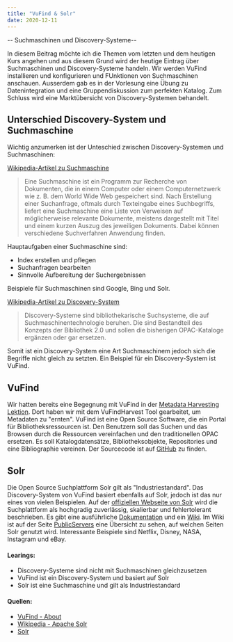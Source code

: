 ```yaml
---
title: "VuFind & Solr"
date: 2020-12-11
---
```




-- Suchmaschinen und Discovery-Systeme--

In diesem Beitrag möchte ich die Themen vom letzten und dem heutigen Kurs angehen und aus diesem Grund wird der heutige Eintrag über Suchmaschinen und Discovery-Systeme handeln. Wir werden VuFind installieren und konfigurieren und FUnktionen von Suchmaschinen anschauen. Ausserdem gab es in der Vorlesung eine Übung zu Datenintegration und eine Gruppendiskussion zum perfekten Katalog. Zum Schluss wird eine Marktübersicht von Discovery-Systemen behandelt.

## Unterschied Discovery-System und Suchmaschine
Wichtig anzumerken ist der Unteschied zwischen Discovery-Systemen und Suchmaschinen:

[Wikipedia-Artikel zu Suchmaschine](https://de.wikipedia.org/wiki/Suchmaschine)
>Eine Suchmaschine ist ein Programm zur Recherche von Dokumenten, die in einem Computer oder einem Computernetzwerk wie z. B. dem World Wide Web gespeichert sind. Nach Erstellung einer Suchanfrage, oftmals durch Texteingabe eines Suchbegriffs, liefert eine Suchmaschine eine Liste von Verweisen auf möglicherweise relevante Dokumente, meistens dargestellt mit Titel und einem kurzen Auszug des jeweiligen Dokuments. Dabei können verschiedene Suchverfahren Anwendung finden.

Hauptaufgaben einer Suchmaschine sind:
- Index erstellen und pflegen
- Suchanfragen bearbeiten
- Sinnvolle Aufbereitung der Suchergebnissen

Beispiele für Suchmaschinen sind Google, Bing und Solr.

[Wikipedia-Artikel zu Discovery-System](https://de.wikipedia.org/wiki/Suchmaschine)
>Discovery-Systeme sind bibliothekarische Suchsysteme, die auf Suchmaschinentechnologie beruhen. Die sind Bestandteil des Konzepts der Bibliothek 2.0 und sollen die bisherigen OPAC-Kataloge ergänzen oder gar ersetzen.

Somit ist ein Discovery-System eine Art Suchmaschinem jedoch sich die Begriffe nicht gleich zu setzten. Ein Beispiel für ein Discovery-System ist VuFind.

## VuFind
Wir hatten bereits eine Begegnung mit VuFind in der [Metadata Harvesting Lektion](https://tinablabla.github.io/bainotes/2020/10/30/Metadata-Harvesting.html). Dort haben wir mit dem VuFindHarvest Tool gearbeitet, um Metadaten zu "ernten". VuFind ist eine Open Source Software, die ein Portal für Bibliotheksressourcen ist. Den Benutzern soll das Suchen und das Browsen durch die Ressourcen vereinfachen und den traditionellen OPAC ersetzen. Es soll Katalogdatensätze, Bibliotheksobjekte, Repositories und eine Bibliographie vereinen. Der Sourcecode ist auf [GitHub](https://github.com/vufind-org/vufind) zu finden.


## Solr
Die Open Source Suchplattform Solr gilt als "Industriestandard". Das Discovery-System von VuFind basiert ebenfalls auf Solr, jedoch ist das nur eines von vielen Beispielen. Auf der [offiziellen Webseite von Solr](https://lucene.apache.org/solr/) wird die Suchplattform als hochgradig zuverlässig, skalierbar und fehlertolerant beschrieben.
Es gibt eine ausführliche [Dokumentation](https://lucene.apache.org/solr/guide/8_8/) und ein [Wiki](https://cwiki.apache.org/confluence/display/solr). Im Wiki ist auf der Seite [PublicServers](https://cwiki.apache.org/confluence/display/solr/PublicServers) eine Übersicht zu sehen, auf welchen Seiten Solr genutzt wird. Interessante Beispiele sind Netflix, Disney, NASA, Instagram und eBay.

#### Learings:
- Discovery-Systeme sind nicht mit Suchmaschinen gleichzusetzen
- VuFind ist ein Discovery-System und basiert auf Solr
- Solr ist eine Suchmaschine und gilt als Industriestandard

#### Quellen:
- [VuFind - About](https://vufind.org/vufind/about.html)
- [Wikipedia - Apache Solr](https://en.wikipedia.org/wiki/Apache_Solr)
- [Solr](https://lucene.apache.org/solr/)
